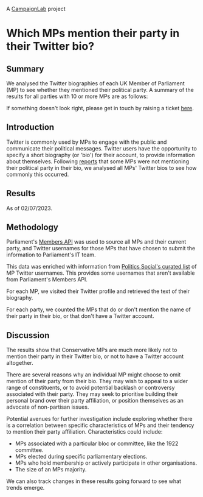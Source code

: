 A [CampaignLab](https://www.campaignlab.uk/) project

# Which MPs mention their party in their Twitter bio?

## Summary

We analysed the Twitter biographies of each UK Member of Parliament (MP) to see whether they mentioned their political party.  A summary of the results for all parties with 10 or more MPs are as follows:

<!--summary-auto-gen-->

If something doesn't look right, please get in touch by raising a ticket [here](https://github.com/12v/mp-twitter-bios/issues).

## Introduction

Twitter is commonly used by MPs to engage with the public and communicate their political messages.  Twitter users have the opportunity to specify a short biography (or 'bio') for their account, to provide information about themselves.  Following [reports](https://twitter.com/carolvorders/status/1642879704787984385) that some MPs were not mentioning their political party in their bio, we analysed all MPs' Twitter bios to see how commonly this occurred.

## Results

As of 02/07/2023.

<!--results-auto-gen-->

## Methodology

Parliament's [Members API](https://members-api.parliament.uk/index.html) was used to source all MPs and their current party, and Twitter usernames for those MPs that have chosen to submit the information to Parliament's IT team.

This data was enriched with information from [Politics Social's curated list](https://www.politics-social.com/list/name) of MP Twitter usernames.  This provides some usernames that aren't available from Parliament's Members API.

For each MP, we visited their Twitter profile and retrieved the text of their biography.

For each party, we counted the MPs that do or don't mention the name of their party in their bio, or that don't have a Twitter account.

## Discussion

The results show that Conservative MPs are much more likely not to mention their party in their Twitter bio, or not to have a Twitter account altogether.

There are several reasons why an individual MP might choose to omit mention of their party from their bio.  They may wish to appeal to a wider range of constituents, or to avoid potential backlash or controversy associated with their party.  They may seek to prioritise building their personal brand over their party affiliation, or position themselves as an advocate of non-partisan issues.

Potential avenues for further investigation include exploring whether there is a correlation between specific characteristics of MPs and their tendency to mention their party affiliation.  Characteristics could include:
 - MPs associated with a particular bloc or committee, like the 1922 committee.
  - MPs elected during specific parliamentary elections.
  - MPs who hold membership or actively participate in other organisations.
  - The size of an MPs majority.

We can also track changes in these results going forward to see what trends emerge.

